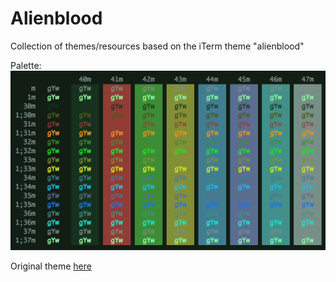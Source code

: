 # Alienblood
Collection of themes/resources based on the iTerm theme "alienblood"

Palette:
![alt text](https://github.com/thetomcraig/Alienblood/blob/master/alien_blood.png "Alien Blood")

Original theme [here](https://github.com/mbadolato/iTerm2-Color-Schemes#alienblood)
